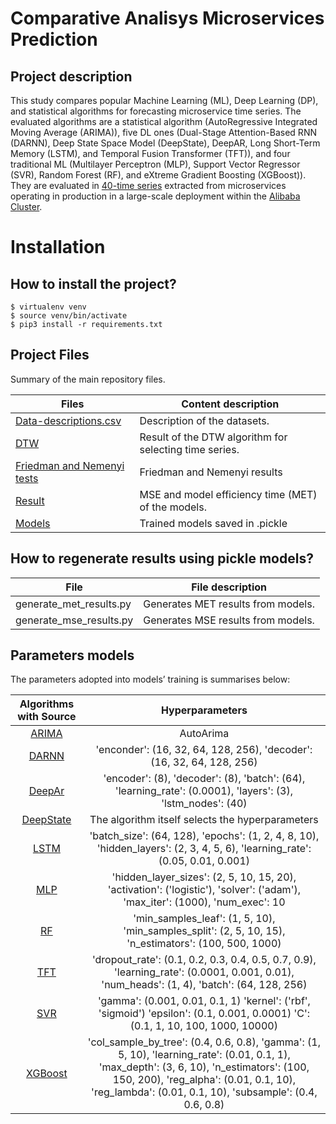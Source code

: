 # Comparative Analisys Microservices Prediction
 

 ## Project description
 
 This study compares popular Machine Learning (ML), Deep Learning (DP), and statistical algorithms for forecasting microservice time series. The evaluated algorithms are a statistical algorithm (AutoRegressive Integrated Moving Average (ARIMA)), five DL ones (Dual-Stage Attention-Based RNN (DARNN), Deep State Space Model (DeepState), DeepAR, Long Short-Term Memory (LSTM), and Temporal Fusion Transformer (TFT)), and four traditional ML (Multilayer Perceptron (MLP), Support Vector Regressor (SVR), Random Forest (RF), and eXtreme Gradient Boosting (XGBoost)). They are evaluated in [40-time series](time_series/alibaba) extracted from microservices operating in production in a large-scale deployment within the [Alibaba Cluster](https://github.com/alibaba/clusterdata/tree/master/cluster-trace-microservices-v2021).
 
# Installation  
  
## How to install the project?

    $ virtualenv venv
    $ source venv/bin/activate
    $ pip3 install -r requirements.txt
    
## Project Files

Summary of the main repository files.


| Files                     | Content description                                                              |
|----------------------------|----------------------------------------------------------------------------------|
| [Data-descriptions.csv](blob/main/other_results/data-descriptions/data-descriptions.csv)                | Description of the datasets.         |
| [DTW](other_results/dtw)   | Result of the DTW algorithm for selecting time series.                           |
| [Friedman and Nemenyi tests](other_results/friedman-test)                   | Friedman and Nemenyi results    |
| [Result](results)          | MSE and model efficiency time (MET) of the models.                               |
| [Models](pickle)           | Trained models saved in .pickle                                                  |


## How to regenerate results using pickle models?

|  File                                | File description                                                         |
|--------------------------------------|--------------------------------------------------------------------------|
| generate_met_results.py            | Generates MET results from models.                                         |
| generate_mse_results.py  | Generates MSE results from models.                                                   |

## Parameters models

The parameters adopted into models’ training is summarises below:

| Algorithms with Source                                         |  Hyperparameters                                                             |
|:------------------------------------------------------------:|:----------------------------------------------------------------------------------------------------------------------------------------------------------------------------------------------:|
| [ARIMA](https://alkaline-ml.com/pmdarima/modules/generated/pmdarima.arima.auto_arima.html)  |      AutoArima           |
| [DARNN](https://dl.acm.org/doi/10.5555/3172077.3172254)     | 'enconder': (16, 32, 64, 128, 256), 'decoder': (16, 32, 64, 128, 256) |
| [DeepAr](https://doi.org/10.1016/j.ijforecast.2019.07.001)  | 'encoder': (8), 'decoder': (8), 'batch': (64), 'learning\_rate': (0.0001), 'layers': (3), 'lstm\_nodes': (40)                              |
| [DeepState](https://dl.acm.org/doi/10.5555/3327757.3327876) | The algorithm itself selects the hyperparameters                                          |
| [LSTM](https://doi.org/10.1109/JIOT.2020.2964405)  | 'batch\_size': (64, 128), 'epochs': (1, 2, 4, 8, 10), 'hidden\_layers': (2, 3, 4, 5, 6), 'learning\_rate': (0.05, 0.01, 0.001)  |
| [MLP](https://doi.org/10.1109/TNNLS.2021.3051384) | 'hidden\_layer\_sizes': (2, 5, 10, 15, 20), 'activation': ('logistic'), 'solver': ('adam'), 'max\_iter': (1000), 'num\_exec': 10                                                                                                                                         |
| [RF](https://doi.org/10.1016/j.asoc.2021.107850) | 'min\_samples\_leaf': (1, 5, 10), 'min\_samples\_split': (2, 5, 10, 15), 'n\_estimators': (100, 500, 1000)                                                                                                                                                                   |
| [TFT](https://doi.org/10.1016/j.ijforecast.2021.03.012)  | 'dropout\_rate': (0.1, 0.2, 0.3, 0.4, 0.5, 0.7, 0.9), 'learning\_rate': (0.0001, 0.001, 0.01), 'num\_heads': (1, 4), 'batch': (64, 128, 256)                                                                                                                             |
| [SVR](https://doi.org/10.1109/TNNLS.2021.3051384) | 'gamma': (0.001,  0.01,  0.1, 1) 'kernel': ('rbf', 'sigmoid') 'epsilon': (0.1, 0.001, 0.0001) 'C': (0.1, 1, 10, 100, 1000, 10000)                                                                                                                                        |
| [XGBoost](https://doi.org/10.32734/jocai.v5.i2-6290)  | 'col\_sample\_by\_tree': (0.4, 0.6, 0.8), 'gamma': (1, 5, 10), 'learning\_rate': (0.01, 0.1, 1), 'max\_depth': (3, 6, 10), 'n\_estimators': (100, 150, 200), 'reg\_alpha': (0.01, 0.1, 10), 'reg\_lambda': (0.01, 0.1, 10), 'subsample': (0.4, 0.6, 0.8) |
